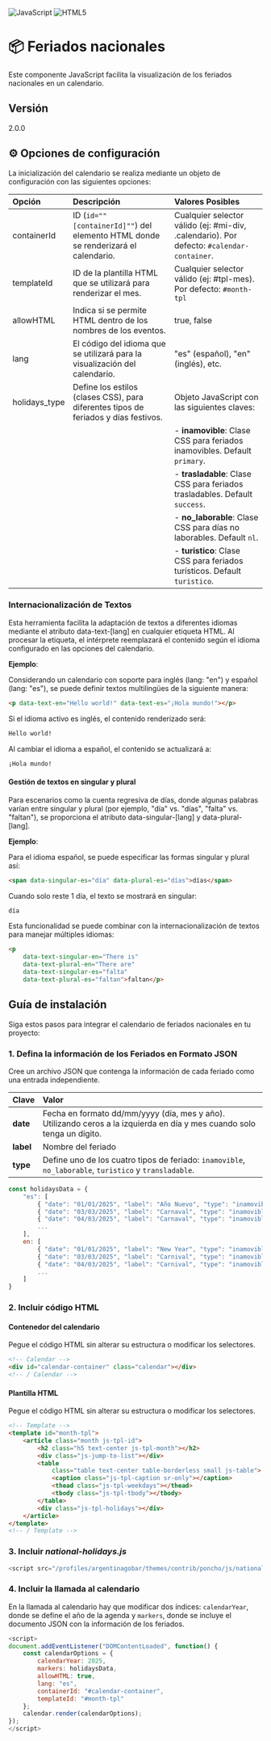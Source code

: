 ![JavaScript](https://img.shields.io/badge/javascript-555555?logo=javascript&logoColor=f5f5f5) ![HTML5](https://img.shields.io/badge/HTML5-555555?logo=html5&logoColor=f5f5f5)

# 📦 Feriados nacionales

Este componente JavaScript facilita la visualización de los feriados nacionales en un calendario.

## Versión

2.0.0

## ⚙️ Opciones de configuración

La inicialización del calendario se realiza mediante un objeto de configuración con las siguientes opciones:

| **Opción** | **Descripción** | **Valores Posibles** |
|:--|:--|:--|
| containerId | ID (`id=""[containerId]""`) del elemento HTML donde se renderizará el calendario. | Cualquier selector válido (ej: #mi-div, .calendario). Por defecto: `#calendar-container`. |
| templateId | ID de la plantilla HTML que se utilizará para renderizar el mes. | Cualquier selector válido (ej: #tpl-mes). Por defecto: `#month-tpl` |
| allowHTML | Indica si se permite HTML dentro de los nombres de los eventos. | true, false |
| lang | El código del idioma que se utilizará para la visualización del calendario. | "es" (español), "en" (inglés), etc. |
| holidays_type | Define los estilos (clases CSS), para diferentes tipos de feriados y días festivos. | Objeto JavaScript con las siguientes claves: |
|  |  | - **inamovible**: Clase CSS para feriados inamovibles. Default `primary`. |
|  |  | - **trasladable**: Clase CSS para feriados trasladables. Default `success`. |
|  |  | - **no_laborable**: Clase CSS para días no laborables. Default `nl`. |
|  |  | - **turistico**: Clase CSS para feriados turísticos. Default `turistico`. |


### Internacionalización de Textos

Esta herramienta facilita la adaptación de textos a diferentes idiomas mediante el atributo data-text-[lang] en cualquier etiqueta HTML. Al procesar la etiqueta, el intérprete reemplazará el contenido según el idioma configurado en las opciones del calendario.

**Ejemplo**:

Considerando un calendario con soporte para inglés (lang: "en") y español (lang: "es"), se puede definir textos multilingües de la siguiente manera:

```html
<p data-text-en="Hello world!" data-text-es="¡Hola mundo!"></p>
```

Si el idioma activo es inglés, el contenido renderizado será:

```html
Hello world!
```

Al cambiar el idioma a español, el contenido se actualizará a:

```html
¡Hola mundo!
```

#### Gestión de textos en singular y plural

Para escenarios como la cuenta regresiva de días, donde algunas palabras varían entre singular y plural (por ejemplo, "día" vs. "días", "falta" vs. "faltan"), se proporciona el atributo data-singular-[lang] y data-plural-[lang].

**Ejemplo**:

Para el idioma español, se puede especificar las formas singular y plural así:

```html
<span data-singular-es="día" data-plural-es="días">días</span>
```


Cuando solo reste 1 día, el texto se mostrará en singular:

```html
día
```

Esta funcionalidad se puede combinar con la internacionalización de textos para manejar múltiples idiomas:

```html
<p 
    data-text-singular-en="There is" 
    data-text-plural-en="There are" 
    data-text-singular-es="falta"
    data-text-plural-es="faltan">faltan</p>
```



## Guía de instalación

Siga estos pasos para integrar el calendario de feriados nacionales en tu proyecto:

### 1. Defina la información de los Feriados en Formato JSON

Cree un archivo JSON que contenga la información de cada feriado como una entrada independiente.


| Clave | Valor |
|:--|:--|
| **date** | Fecha en formato dd/mm/yyyy (día, mes y año). Utilizando ceros a la izquierda en día y mes cuando solo tenga un dígito. |
| **label** | Nombre del feriado |
| **type** | Define uno de los cuatro tipos de feriado: `inamovible`, `no_laborable`, `turistico` y `transladable`. |

```js
const holidaysData = {
    "es": [
        { "date": "01/01/2025", "label": "Año Nuevo", "type": "inamovible" },
        { "date": "03/03/2025", "label": "Carnaval", "type": "inamovible" },
        { "date": "04/03/2025", "label": "Carnaval", "type": "inamovible" },
        ...
    ],
    en: [
        { "date": "01/01/2025", "label": "New Year", "type": "inamovible" },
        { "date": "03/03/2025", "label": "Carnival", "type": "inamovible" },
        { "date": "04/03/2025", "label": "Carnival", "type": "inamovible" },
        ...
    ]
}
```


### 2. Incluir código HTML

#### Contenedor del calendario

Pegue el código HTML sin alterar su estructura o modificar los selectores.

```html
<!-- Calendar -->
<div id="calendar-container" class="calendar"></div>
<!-- / Calendar -->
```


#### Plantilla HTML

Pegue el código HTML sin alterar su estructura o modificar los selectores.

```html
<!-- Template -->
<template id="month-tpl">
    <article class="month js-tpl-id">
        <h2 class="h5 text-center js-tpl-month"></h2>
        <div class="js-jump-to-list"></div>
        <table 
            class="table text-center table-borderless small js-table">
            <caption class="js-tpl-caption sr-only"></caption>
            <thead class="js-tpl-weekdays"></thead>
            <tbody class="js-tpl-tbody"></tbody>
        </table>
        <div class="js-tpl-holidays"></div>
    </article>
</template>
<!-- / Template -->
```




### 3. Incluir _national-holidays.js_

```js
<script src="/profiles/argentinagobar/themes/contrib/poncho/js/national-holidays.js"></script>
```

### 4. Incluir la llamada al calendario
En la llamada al calendario hay que modificar dos índices: `calendarYear`, donde se define el año de la agenda y `markers`, donde se incluye el documento JSON con la información de los feriados.

```js
<script>
document.addEventListener("DOMContentLoaded", function() {
    const calendarOptions = {
        calendarYear: 2025,
        markers: holidaysData,
        allowHTML: true,
        lang: "es",
        containerId: "#calendar-container",
        templateId: "#month-tpl"
    };
    calendar.render(calendarOptions);
});
</script>
```
